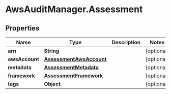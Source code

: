 # AwsAuditManager.Assessment

## Properties

Name | Type | Description | Notes
------------ | ------------- | ------------- | -------------
**arn** | **String** |  | [optional] 
**awsAccount** | [**AssessmentAwsAccount**](AssessmentAwsAccount.md) |  | [optional] 
**metadata** | [**AssessmentMetadata**](AssessmentMetadata.md) |  | [optional] 
**framework** | [**AssessmentFramework**](AssessmentFramework.md) |  | [optional] 
**tags** | **Object** |  | [optional] 


